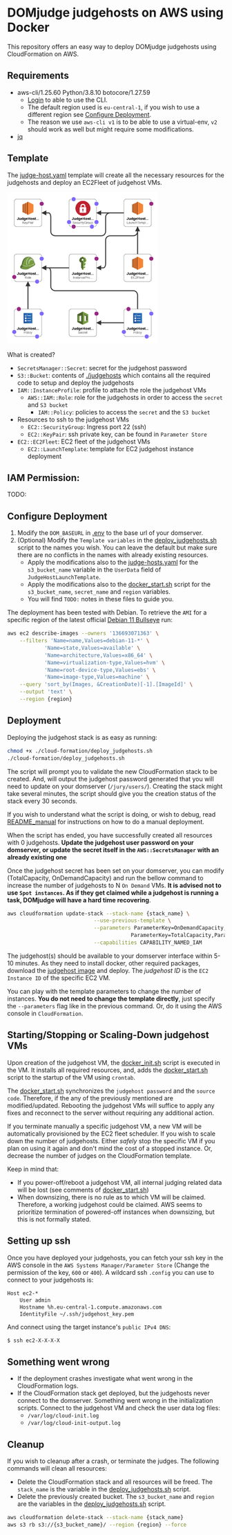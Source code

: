 # DOMjudge judgehosts on AWS using Docker

This repository offers an easy way to deploy DOMjudge judgehosts using CloudFormation on AWS.

## Requirements
- aws-cli/1.25.60 Python/3.8.10 botocore/1.27.59
    - [Login](https://docs.aws.amazon.com/cli/latest/userguide/cli-configure-quickstart.html) to able to use the CLI. 
    - The default region used is `eu-central-1`, if you wish to use a different region see [Configure Deployment](#configure-deployment).
    - The reason we use `aws-cli v1` is to be able to use a virtual-env, `v2` should work as well but might require some modifications.
- [jq](https://manpages.ubuntu.com/manpages/xenial/man1/jq.1.html)


## Template
The [judge-host.yaml](cloud-formation/judge-hosts.yaml) template will create all the necessary resources for the judgehosts and deploy an EC2Fleet of judgehost VMs.

<img src="./readme-img/judgehost-designer.png" width="350">

What is created?
- `SecretsManager::Secret`: secret for the judgehost password
- `S3::Bucket`: contents of [./judgehosts](./judgehost/) which contains all the required code to setup and deploy the judgehosts
- `IAM::InstanceProfile`: profile to attach the role the judgehost VMs
    - `AWS::IAM::Role`: role for the judgehosts in order to access the `secret` and `S3 bucket`
        - `IAM::Policy`: policies to access the `secret` and the `S3 bucket`
- Resources to ssh to the judgehost VMs
    - `EC2::SecurityGroup`: Ingress port 22 (ssh)
    - `EC2::KeyPair`: ssh private key, can be found in `Parameter Store`
- `EC2::EC2Fleet`: EC2 fleet of the judgehost VMs
    - `EC2::LaunchTemplate`: template for EC2 judgehost instance deployment

## IAM Permission:
TODO:

## Configure Deployment
1. Modify the `DOM_BASEURL` in [.env](./judgehost/.env) to the base url of your domserver.
2. (Optional) Modify the `Template variables` in the [deploy_judgehosts.sh](./cloud-formation/deploy_judgehosts.sh) script to the names you wish. You can leave the default but make sure there are no conflicts in the names with already existing resources.
    - Apply the modifications also to the [judge-hosts.yaml](./cloud-formation/judge-hosts.yaml) for the `s3_bucket_name` variable in the `UserData` field of `JudgeHostLaunchTemplate`. 
    - Apply the modifications also to the [docker_start.sh](./judgehost/scripts/docker_start.sh) script for the `s3_bucket_name`, `secret_name` and `region` variables.
    - You will find `TODO:` notes in these files to guide you.


The deployment has been tested with Debian. To retrieve the `AMI` for a specific region of the latest official [Debian 11 Bullseye](https://wiki.debian.org/Cloud/AmazonEC2Image/Bullseye) run:

```bash
aws ec2 describe-images --owners '136693071363' \
    --filters 'Name=name,Values=debian-11-*' \
            'Name=state,Values=available' \
            'Name=architecture,Values=x86_64' \
            'Name=virtualization-type,Values=hvm' \
            'Name=root-device-type,Values=ebs' \
            'Name=image-type,Values=machine' \
    --query 'sort_by(Images, &CreationDate)[-1].[ImageId]' \
    --output 'text' \
    --region {region}
```

## Deployment
Deploying the judgehost stack is as easy as running:
```bash
chmod +x ./cloud-formation/deploy_judgehosts.sh
./cloud-formation/deploy_judgehosts.sh
```
The script will prompt you to validate the new CloudFormation stack to be created. And, will output the judgehost password generated that you will need to update on your domserver (`/jury/users/`). Creating the stack might take several minutes, the script should give you the creation status of the stack every 30 seconds.

If you wish to understand what the script is doing, or wish to debug, read [README_manual](./README_manual.md) for instructions on how to do a manual deployment.

When the script has ended, you have successfully created all resources with 0 judgehosts. **Update the judgehost user password on your domserver, or update the secret itself in the `AWS::SecretsManager` with an already existing one** 

Once the judgehost secret has been set on your domserver, you can modify (TotalCapacity, OnDemandCapacity) and run the bellow command to increase the number of judgehosts to N `On Demand` VMs. **It is advised not to use `Spot instances`. As if they get claimed while a judgehost is running a task, DOMjudge will have a hard time recovering**.
```bash
aws cloudformation update-stack --stack-name {stack_name} \
                            --use-previous-template \
                            --parameters ParameterKey=OnDemandCapacity,ParameterValue={N} \
                                        ParameterKey=TotalCapacity,ParameterValue={N} \
                            --capabilities CAPABILITY_NAMED_IAM 
```

The judgehost(s) should be available to your domserver interface within 5-10 minutes. As they need to install docker, other required packages, download the [judgehost image](https://hub.docker.com/r/domjudge/judgehost/) and deploy. The *judgehost ID* is the `EC2 Instance ID` of the specific EC2 VM.

You can play with the template parameters to change the number of instances. **You do not need to change the template directly**, just specify the `--parameters` flag like in the previous command. Or, do it using the AWS console in `CloudFormation`. 


## Starting/Stopping or Scaling-Down judgehost VMs
Upon creation of the judgehost VM, the [docker_init.sh](./judgehost/scripts/docker_init.sh) script is executed in the VM. It installs all required resources, and, adds the [docker_start.sh](./judgehost/scripts/docker_start.sh) script to the startup of the VM using `crontab`. 

The [docker_start.sh](./judgehost/scripts/docker_start.sh) synchronizes the `judgehost password` and the `source code`. Therefore, if the any of the previously mentioned are modified/updated. Rebooting the judgehost VMs will suffice to apply any fixes and reconnect to the server without requiring any additional action. 

If you terminate manually a specific judgehost VM, a new VM will be automatically provisioned by the EC2 fleet scheduler. If you wish to scale down the number of judgehosts. Either *safely* stop the specific VM if you plan on using it again and don't mind the cost of a stopped instance. Or, decrease the number of judges on the CloudFormation template. 

Keep in mind that:
- If you power-off/reboot a judgehost VM, all internal judging related data will be lost (see comments of [docker_start.sh](./judgehost/scripts/docker_start.sh))
- When downsizing, there is no rule as to which VM will be claimed. Therefore, a working judgehost could be claimed. AWS seems to prioritize termination of powered-off instances when downsizing, but this is not formally stated.

##  Setting up ssh
Once you have deployed your judgehosts, you can fetch your ssh key in the AWS console in the `AWS Systems Manager/Parameter Store` (Change the permission of the key, `600` or `400`). A wildcard ssh `.config` you can use to connect to your judgehosts is:
```ssh-config
Host ec2-*
    User admin
    Hostname %h.eu-central-1.compute.amazonaws.com
    IdentityFile ~/.ssh/judgehost_key.pem
```
And connect using the target instance's `public IPv4 DNS`:
```bash
$ ssh ec2-X-X-X-X
```

## Something went wrong
- If the deployment crashes investigate what went wrong in the CloudFormation logs. 
- If the CloudFormation stack get deployed, but the judgehosts never connect to the domserver. Something went wrong in the initialization scripts. Connect to the judgehost VM and check the user data log files:
    - `/var/log/cloud-init.log` 
    - `/var/log/cloud-init-output.log`

## Cleanup 
If you wish to cleanup after a crash, or terminate the judges. The following commands will clean all resources:

- Delete the CloudFormation stack and all resources will be freed. The `stack_name` is the variable in the [deploy_judgehosts.sh](./cloud-formation/deploy_judgehosts.sh) script.
- Delete the previously created bucket. The `s3_bucket_name` and `region` are the variables in the [deploy_judgehosts.sh](./cloud-formation/deploy_judgehosts.sh) script. 

```bash
aws cloudformation delete-stack --stack-name {stack_name}
aws s3 rb s3://{s3_bucket_name}/ --region {region} --force
```
